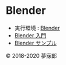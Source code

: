 # Blender

* 実行環境 : [Blender](https://www.blender.org/) 
* [Blender 入門](https://github.com/mubirou/Blender/tree/master/introduction)
* [Blender サンプル](https://github.com/mubirou/Blender/tree/master/sample)

© 2018-2020 夢寐郎